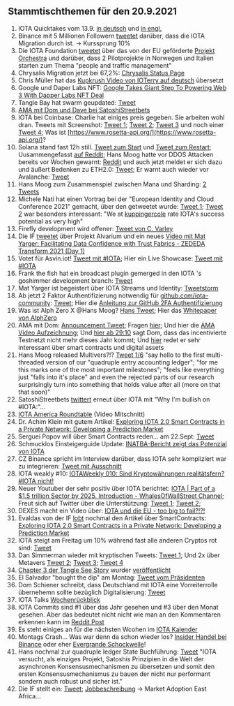 ## Stammtischthemen für den 20.9.2021

1. IOTA Quicktakes vom 13.9. [in deutsch](https://www.youtube.com/watch?v=tBLUg4DXdHc) und [in engl.](https://www.youtube.com/watch?v=xQfxtZMCETE)
2. Binance mit 5 Millionen Followern [tweetet](https://twitter.com/binance/status/1437624545888780295?s=20) darüber, dass die IOTA Migration durch ist. -> Kurssprung 10%
3. Die IOTA Foundation [tweetet](https://twitter.com/iota/status/1437506519235502089?s=20) über das von der EU geförderte [Projekt Orchestra](https://blog.iota.org/orchestra-consortium-and-iota/) und darüber, dass 2 Pilotprojekte in Norwegen und Italien starten zum Thema "people and traffic management"
4. Chrysalis Migration jetzt bei 67,2%: [Chrysalis Status Page](https://chrysalis.iota.org/status)
5. Chris Müller hat das [Kupkrush Video von IOTerry auf deutsch](https://www.youtube.com/watch?v=uPSq-PMotUc) übersetzt
6. Google und Daper Labs NFT: [Google Takes Giant Step To Powering Web 3 With Dapper Labs NFT Deal](https://www.forbes.com/sites/michaeldelcastillo/2021/09/14/google-takes-giant-step-to-powering-web-3-with-dapper-labs-nft-deal/?utm_campaign=sprinklrForbesCrypto&utm_content=5480603221&utm_medium=social&utm_source=TWITTER)
7. Tangle Bay hat swarm geupdated: [Tweet](https://twitter.com/TANGLEBAY/status/1437774150924476416?s=20)
8. [AMA mit Dom und Dave bei SatoshiStreetbets](https://www.youtube.com/watch?v=EJqqTyX2_JU)
9. IOTA bei Coinbase: Charlie hat einiges preis gegeben. Sie arbeiten wohl dran. Tweets mit Screenshot: [Tweet 1](https://twitter.com/rohstee/status/1437894345366061066?s=20); [Tweet 2](https://twitter.com/rohstee/status/1437895838945234945?s=20); [Tweet 3](https://twitter.com/rohstee/status/1437898968831307782?s=20) und noch einer [Tweet 4](https://twitter.com/Vrom14286662/status/1438508924735426565?s=20); Was ist [https://www.rosetta-api.org/](https://www.rosetta-api.org/)?
10. Solana stand fast 12h still. [Tweet zum Start](https://twitter.com/SolanaStatus/status/1437856638279487493?s=20) und [Tweet zum Restart](https://twitter.com/SolanaStatus/status/1438020110451609603?s=20); Uusammengefasst [auf Reddit](https://www.reddit.com/r/CryptoCurrency/comments/po2qym/the_solana_blockchain_has_come_to_a_halt_due_to_a/?utm_medium=android_app&utm_source=share); Hans Moog hatte vor DDOS Attacken bereits vor Wochen gewarnt: [Reddit](https://www.reddit.com/r/Iota/comments/po7w29/hans_on_solana_2_weeks_ago_and_people_say_iota/?utm_source=share&utm_medium=web2x&context=3) und auch jetzt meldet er sich dazu und äußert Bedenken zu ETH2.0: [Tweet](https://twitter.com/hus_qy/status/1437883782514814978?s=20); Er warnt auch wieder vor Avalanche: [Tweet](https://twitter.com/hus_qy/status/1437884220123328519?s=20)
11. Hans Moog zum Zusammenspiel zwischen Mana und Sharding: [2 Tweets](https://twitter.com/hus_qy/status/1437756191459971075?s=20)
12. Michele Nati hat einen Vortrag bei der "European Identity and Cloud Conference 2021" gemacht, über den getweetet wurde: [Tweet 1](https://twitter.com/joergresch/status/1437759022644477959?s=20); [Tweet 2](https://twitter.com/joergresch/status/1437779646557392901?s=20) war besonders interessant: "We at [kuppingercole](https://www.kuppingercole.com/) rate IOTA's success potential as very high"
13. Firefly development wird offener: [Tweet von C. Varley](https://twitter.com/c_varley/status/1437783945865744390?s=20)
14. Die IF [tweetet](https://twitter.com/iota/status/1438140864526786567?s=20) über Projekt Alvarium und ein neues [Video mit Mat Yarger: Facilitating Data Confidence with Trust Fabrics - ZEDEDA Transform 2021 (Day 1)](https://www.youtube.com/watch?v=RIew8SqqT10)
15. Votet für Asvin.iot! [Tweet mit #IOTA](https://twitter.com/mirko_ross/status/1438137837820555264?s=20); Hier ein Live Showcase: [Tweet mit #IOTA](https://twitter.com/mirko_ross/status/1438182354879664148?s=20)
16. Frank the fish hat ein broadcast plugin gemerged in den IOTA 's goshimmer development branch: [Tweet](https://twitter.com/FrankTheFish8/status/1438134185906950146?s=19)
17. Mat Yarger ist begeistert über IOTA Streams und Identity: [Tweetstorm](https://twitter.com/Mat_Yarger/status/1438241211362516998?s=20)
18. Ab jetzt 2 Faktor Authentifizierung notwendig für [github.com/iota-community](https://github.com/iota-community): [Tweet](https://twitter.com/antonionardella/status/1438408389944565761?s=20); Hier die [Anleitung zur GitHub 2FA Authentifizierung](https://docs.github.com/en/github/authenticating-to-github/securing-your-account-with-two-factor-authentication-2fa/configuring-two-factor-authentication)
19. Was ist Alph Zero X @Hans Moog? [Hans Tweet](https://twitter.com/hus_qy/status/1438501395745759234?s=20); Hier das [Whitepaper von AlphZero](https://alephzero.org/wp-content/uploads/2021/06/A0_BWP_06_2021.pdf)
20. AMA mit Dom: [Announcement Tweet](https://twitter.com/iota/status/1438503295903879180?s=20); Fragen [hier](https://www.reddit.com/r/Iota/comments/plhof5/ama_with_dominik_schiener_17092021/); Und hier die [AMA Video Aufzeichnung](https://www.youtube.com/watch?v=Pl_V8fPc_dM); Und [hier ab 29:10](https://youtu.be/Pl_V8fPc_dM?t=1685) sagt Dom, dass das incentivierte Testnetzt nicht mehr dieses Jahr kommt; Und [hier](https://youtu.be/Pl_V8fPc_dM?t=2184) redet er sehr interessant über smart contracts und digital assets
21. Hans Moog released Multivers?!? [Tweet 1/6](https://twitter.com/hus_qy/status/1438643732723736579?s=20)  "say hello to the first multi-threaded version of our "quadruple entry accounting ledger"; "for me this marks one of the most important milestones"; "feels like everything just "falls into it's place" and even the rejected parts of our research surprisingly turn into something that holds value after all (more on that that soon)"
22. SatoshiStreetbets [twittert](https://twitter.com/SatoshiStBets/status/1438557468280426501?s=20) erneut über IOTA mit "Why I'm bullish on #IOTA:"...
23. [IOTA America Roundtable](https://www.youtube.com/watch?v=-6ModxcJrv4) (Video Mitschnitt)
24. Dr. Achim Klein mit gutem Artikel: [Exploring IOTA 2.0 Smart Contracts in a Private Network: Developing a Prediction Market](https://medium.com/51nodes/exploring-iota-2-0-smart-contracts-in-a-private-network-developing-a-prediction-market-c2d81988f75e)
25. Serguei Popov will über Smart Contracts reden... am 22.Sept: [Tweet](https://twitter.com/iota/status/1438518360203923459?s=20)
26. Schmucklos Einsteigerguide Update: [INATBA-Bericht zeigt das Potenzial von IOTA](https://iota-einsteiger-guide.de/iota-potenzial-von-iota.html)
27. CZ Binance spricht im Interview darüber, dass IOTA sehr kompliziert war zu integrieren: [Tweet mit Ausschnitt](https://twitter.com/CryptoDog_Blog/status/1438554704280162316?s=20)
28. IOTA weakly #10: [IOTAWeekly 010: Sind Kryptowährungen realitätsfern? #IOTA nicht!](https://www.youtube.com/watch?v=BRFsyR70VJo)
29. Neuer Youtuber der sehr positiv über IOTA berichtet: [IOTA | Part of a $1.5 trillion Sector by 2025. Introduction - 
WhalesOfWallStreet Channel](https://www.youtube.com/watch?v=AvPGpXn0sgk); Freut sich auf Twitter über die Unterstützung: [Tweet 1](https://twitter.com/Whales0fWallSt/status/1438863936644915203?s=20); [Tweet 2](https://twitter.com/Whales0fWallSt/status/1439011377457270790?s=20); 
30. DEXES macht ein Video über: [IOTA und die EU - too big to fail?!?!](https://www.youtube.com/watch?v=UB32EN4S7xw)
31. Evaldas von der IF [lobt](https://twitter.com/lunfardo314/status/1438820117467500545?s=20) nochmal den Artikel über SmartContracts: [Exploring IOTA 2.0 Smart Contracts in a Private Network: Developing a Prediction Market](https://medium.com/51nodes/exploring-iota-2-0-smart-contracts-in-a-private-network-developing-a-prediction-market-c2d81988f75e)
32. IOTA steigt am Freitag um 10% während fast alle anderen Cryptos rot sind: [Tweet](https://twitter.com/Vrom14286662/status/1438935269588316162?s=20)
33. Dan Simmerman wieder mit kryptischen Tweets: [Tweet 1](https://twitter.com/DanSimerman/status/1439816563985682434?s=20); Und 2x über Metavers [Tweet 2](https://twitter.com/DanSimerman/status/1439819025320718336?s=20); [Tweet 3](https://twitter.com/DanSimerman/status/1439776252169232384?s=20); [Tweet 4](https://twitter.com/DanSimerman/status/1439955771396169728?s=20)
34. [Chapter 3 der Tangle See Story](https://medium.com/@tangleseastory/chapter-3-the-barter-is-born-ded777bf5df6) wurder [veröffentlicht](https://twitter.com/TangleSeaDeFi/status/1439668821883822080?s=20)
35. El Salvador "bought the dip" am Montag: [Tweet vom Präsidenten](https://twitter.com/nayibbukele/status/1439815012642611203?s=20)
36. Dom Schiener schreibt, dass Deutschland mit IOTA eine Vorreiterrolle übernehemn sollte bezüglich Digitalisierung: [Tweet](https://twitter.com/DomSchiener/status/1439631886846939136?s=20)
37. IOTA Talks [Wochenrückblick](https://www.iota-talk.com/index.php?article-amp/120-wochenr%C3%BCckblick-vom-12-bis-18-september-2021/&article%2F120-wochenr%C3%BCckblick-vom-12-bis-18-september-2021%2F=&__twitter_impression=true)
38. IOTA Commits sind #1 über das Jahr gesehen und #3 über den Monat gesehen. Aber das bedeutet nicht nicht wie man an den Kommentaren erkennen kann im [Reddit Post](https://www.reddit.com/r/Iota/comments/pp2uex/iota_3_in_monthly_commits_and_1_in_yearly_commits/)
39. Es steht einiges an für die nächsten Wcohen im [IOTA Kalender](https://kalender.digital/e89078088266c4429634)
40. Montags Crash... Was war denn da schon wieder los? [Insider Handel bei Binance](https://www.n-tv.de/wirtschaft/der_boersen_tag/Insiderhandel-Kryptoboerse-unter-Verdacht-article22814209.html) oder eher [Evergrande Schockwelle](https://www.boerse-online.de/nachrichten/aktien/rohstoffwerte-und-banken-trifft-evergrande-schockwelle-1030809114)!
41. Hans nochmal zur quadruple ledger State Buchführung: [Tweet](https://twitter.com/hus_qy/status/1439909104399572995?s=20) "IOTA versucht, als einziges Projekt, Satoshis Prinzipien in die Welt der asynchronen Konsensusmechanismen zu übersetzen und somit den ersten Konsensusmechanismus zu bauen der nicht nur performant sondern auch robust und sicher ist."
42. Die IF stellt ein: [Tweet](https://twitter.com/iota/status/1439949896807862277); [Jobbeschreibung](https://iota.bamboohr.com/jobs/view.php?id=160&source=other) -> Market Adoption East Africa...
